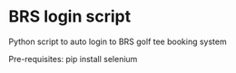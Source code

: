 # BRS login script
Python script to auto login to BRS golf tee booking system

Pre-requisites: pip install selenium

